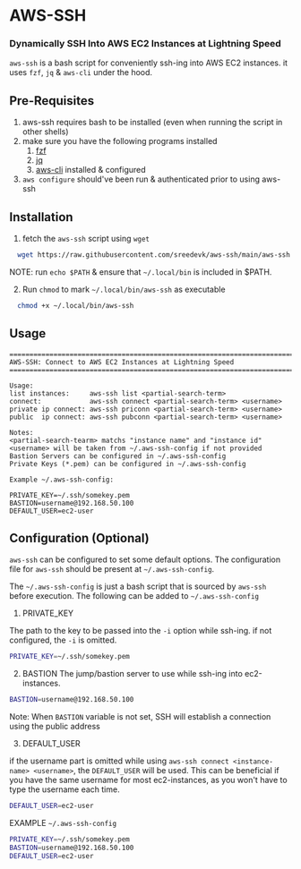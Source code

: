 # AWS-SSH

### Dynamically SSH Into AWS EC2 Instances at Lightning Speed

`aws-ssh` is a bash script for conveniently ssh-ing into AWS EC2 instances.
it uses `fzf`, `jq` & `aws-cli` under the hood.

## Pre-Requisites
1. aws-ssh requires bash to be installed (even when running the script in other shells)  
2. make sure you have the following programs installed  
    1. [fzf](https://github.com/junegunn/fzf)  
    2. [jq](https://stedolan.github.io/jq/)  
    3. [aws-cli](https://aws.amazon.com/cli/) installed & configured  
3. `aws configure` should've been run & authenticated prior to using aws-ssh  

## Installation
1. fetch the `aws-ssh` script using `wget`  

```bash
  wget https://raw.githubusercontent.com/sreedevk/aws-ssh/main/aws-ssh -P ~/.local/bin
```

NOTE: run `echo $PATH` & ensure that `~/.local/bin` is included in $PATH.

2. Run `chmod` to mark `~/.local/bin/aws-ssh` as executable

```bash
  chmod +x ~/.local/bin/aws-ssh
```

## Usage
```
=======================================================================
AWS-SSH: Connect to AWS EC2 Instances at Lightning Speed
=======================================================================

Usage:
list instances:	    aws-ssh list <partial-search-term>
connect:	        aws-ssh connect <partial-search-term> <username>
private ip connect: aws-ssh priconn <partial-search-term> <username>
public  ip connect: aws-ssh pubconn <partial-search-term> <username>

Notes:
<partial-search-tearm> matchs "instance name" and "instance id"
<username> will be taken from ~/.aws-ssh-config if not provided
Bastion Servers can be configured in ~/.aws-ssh-config
Private Keys (*.pem) can be configured in ~/.aws-ssh-config

Example ~/.aws-ssh-config:

PRIVATE_KEY=~/.ssh/somekey.pem
BASTION=username@192.168.50.100
DEFAULT_USER=ec2-user
```

## Configuration (Optional)

`aws-ssh` can be configured to set some default options.
The configuration file for `aws-ssh` should be present at `~/.aws-ssh-config`.

The `~/.aws-ssh-config` is just a bash script that is sourced by `aws-ssh` before execution.
The following can be added to `~/.aws-ssh-config`

1. PRIVATE_KEY

The path to the key to be passed into the `-i` option while ssh-ing. if not configured, the `-i` is omitted.

```bash
PRIVATE_KEY=~/.ssh/somekey.pem
```

2. BASTION
The jump/bastion server to use while ssh-ing into ec2-instances.

```bash
BASTION=username@192.168.50.100
```

Note:
When `BASTION` variable is not set, SSH will establish a connection using the public address

3. DEFAULT_USER

if the username part is omitted while using `aws-ssh connect <instance-name> <username>`, the `DEFAULT_USER` will be used.
This can be beneficial if you have the same username for most ec2-instances, as you won't have to type the username each time.

```bash
DEFAULT_USER=ec2-user
```

EXAMPLE `~/.aws-ssh-config`

```bash
PRIVATE_KEY=~/.ssh/somekey.pem
BASTION=username@192.168.50.100
DEFAULT_USER=ec2-user
```
